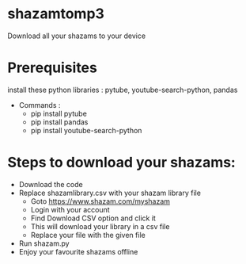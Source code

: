 # shazamtomp3
Download all your shazams to your device

# Prerequisites
install these python libraries :
pytube, youtube-search-python, pandas
- Commands :
   - pip install pytube
   - pip install pandas
   - pip install youtube-search-python

# Steps to download your shazams:
- Download the code
- Replace shazamlibrary.csv with your shazam library file
    - Goto https://www.shazam.com/myshazam
    - Login with your account
    - Find Download CSV option and click it
    - This will download your library in a csv file
    - Replace your file with the given file
- Run shazam.py
- Enjoy your favourite shazams offline
